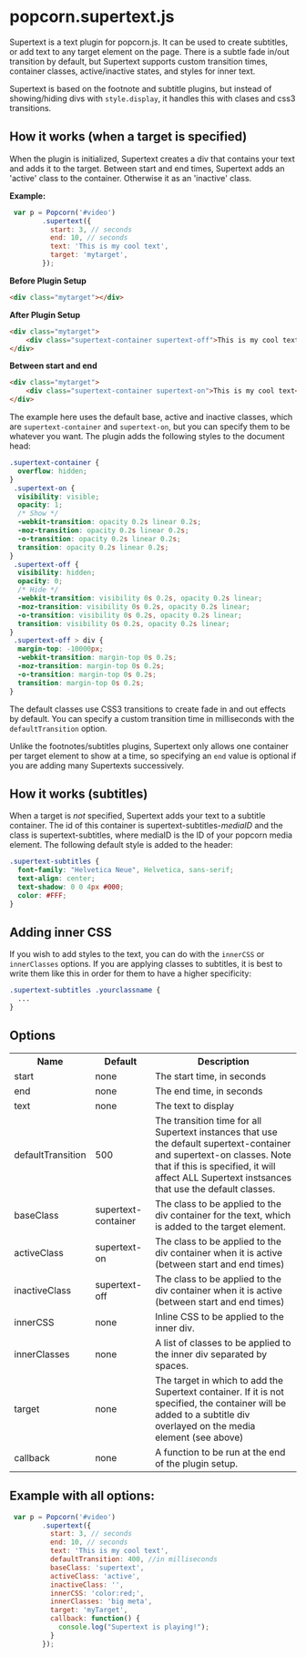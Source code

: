 popcorn.supertext.js
====================

Supertext is a text plugin for popcorn.js. It can be used to create subtitles, or add text to any target element on the page. There is a subtle fade in/out transition by default, but Supertext supports custom transition times, container classes, active/inactive states, and styles for inner text.

Supertext is based on the footnote and subtitle plugins, but instead of showing/hiding divs with `style.display`, it handles this with clases and css3 transitions.

How it works (when a target is specified)
-------------
When the plugin is initialized, Supertext creates a div that contains your text and adds it to the target. Between start and end times, Supertext adds an 'active' class to the container. Otherwise it as an 'inactive' class.

**Example:**
```javascript
 var p = Popcorn('#video')
        .supertext({
          start: 3, // seconds
          end: 10, // seconds
          text: 'This is my cool text',
          target: 'mytarget',
        });
```
**Before Plugin Setup**
```html
<div class="mytarget"></div>
```
**After Plugin Setup**
```html
<div class="mytarget">
	<div class="supertext-container supertext-off">This is my cool text</div>
</div>
```
**Between start and end**
```html
<div class="mytarget">
	<div class="supertext-container supertext-on">This is my cool text</div>
</div>
```
The example here uses the default base, active and inactive classes, which are `supertext-container` and `supertext-on`, but you can specify them to be whatever you want. The plugin adds the following styles to the document head:

```css
.supertext-container {
  overflow: hidden;
}
 .supertext-on {
  visibility: visible;
  opacity: 1;
  /* Show */
  -webkit-transition: opacity 0.2s linear 0.2s;
  -moz-transition: opacity 0.2s linear 0.2s;
  -o-transition: opacity 0.2s linear 0.2s;
  transition: opacity 0.2s linear 0.2s;
}
 .supertext-off {
  visibility: hidden;
  opacity: 0;
  /* Hide */
  -webkit-transition: visibility 0s 0.2s, opacity 0.2s linear;
  -moz-transition: visibility 0s 0.2s, opacity 0.2s linear;
  -o-transition: visibility 0s 0.2s, opacity 0.2s linear;
  transition: visibility 0s 0.2s, opacity 0.2s linear;
}
 .supertext-off > div {
  margin-top: -10000px;
  -webkit-transition: margin-top 0s 0.2s;
  -moz-transition: margin-top 0s 0.2s;
  -o-transition: margin-top 0s 0.2s;
  transition: margin-top 0s 0.2s;
}
```

The default classes use CSS3 transitions to create fade in and out effects by default. You can specify a custom transition time in milliseconds with the `defaultTransition` option.

Unlike the footnotes/subtitles plugins, Supertext only allows one container per target element to show at a time, so specifying an `end` value is optional if you are adding many Supertexts successively.

How it works (subtitles)
-------------
When a target is *not* specified, Supertext adds your text to a subtitle container. The id of this container is supertext-subtitles-*mediaID* and the class is supertext-subtitles, where mediaID is the ID of your popcorn media element. The following default style is added to the header:
```css
.supertext-subtitles { 
  font-family: "Helvetica Neue", Helvetica, sans-serif;
  text-align: center;
  text-shadow: 0 0 4px #000;
  color: #FFF;
}
```
Adding inner CSS
-------------
If you wish to add styles to the text, you can do with the `innerCSS` or `innerClasses` options. If you are applying classes to subtitles, it is best to write them like this in order for them to have a higher specificity:
```css
.supertext-subtitles .yourclassname {
  ...
}
```

Options
-------------
<table>
  <tr>
    <th>Name</th><th>Default</th><th>Description</th>
  </tr>
  <tr>
    <td>start</td><td>none</td><td>The start time, in seconds</td>
  </tr>
  <tr>
    <td>end</td><td>none</td><td>The end time, in seconds</td>
  </tr>
  <tr>
    <td>text</td><td>none</td><td>The text to display</td>
  </tr>
  <tr>
    <td>defaultTransition</td><td>500</td><td>The transition time for all Supertext instances that use the default supertext-container and supertext-on classes. Note that if this is specified, it will affect ALL Supertext instsances that use the default classes.</td>
  </tr>
  <tr>
    <td>baseClass</td><td>supertext-container</td><td>The class to be applied to the div container for the text, which is added to the target element.</td>
  </tr>
  <tr>
    <td>activeClass</td><td>supertext-on</td><td>The class to be applied to the div container when it is active (between start and end times)</td>
  </tr>
  <tr>
    <td>inactiveClass</td><td>supertext-off</td><td>The class to be applied to the div container when it is active (between start and end times)</td>
  </tr>
  <tr>
    <td>innerCSS</td><td>none</td><td>Inline CSS to be applied to the inner div.</td>
  </tr>
  <tr>
    <td>innerClasses</td><td>none</td><td>A list of classes to be applied to the inner div separated by spaces.</td>
  </tr>
  <tr>
    <td>target</td><td>none</td><td>The target in which to add the Supertext container. If it is not specified, the container will be added to a subtitle div overlayed on the media element (see above)</td>
  </tr>
   <tr>
    <td>callback</td><td>none</td><td>A function to be run at the end of the plugin setup.</td>
  </tr>
</table>


Example with all options:
-------------
```javascript
 var p = Popcorn('#video')
        .supertext({
          start: 3, // seconds
          end: 10, // seconds
          text: 'This is my cool text',
          defaultTransition: 400, //in milliseconds
          baseClass: 'supertext',
          activeClass: 'active',
          inactiveClass: '',
          innerCSS: 'color:red;',
          innerClasses: 'big meta',
          target: 'myTarget',
          callback: function() {
            console.log("Supertext is playing!");
          }
        });
```